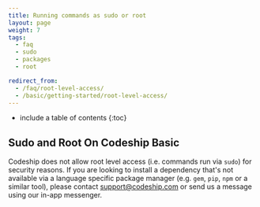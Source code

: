```yaml
---
title: Running commands as sudo or root
layout: page
weight: 7
tags:
  - faq
  - sudo
  - packages
  - root

redirect_from:
  - /faq/root-level-access/
  - /basic/getting-started/root-level-access/  
---
```


* include a table of contents
{:toc}

## Sudo and Root On Codeship Basic

Codeship does not allow root level access (i.e. commands run via `sudo`) for security reasons. If you are looking to install a dependency that's not available via a language specific package manager (e.g. `gem`, `pip`, `npm` or a similar tool), please contact [support@codeship.com](mailto:support@codeship.com) or send us a message using our in-app messenger.
